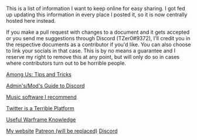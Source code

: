 This is a list of information I want to keep online for easy sharing. I got fed up updating this information in every place I posted it, so it is now centrally hosted here instead.

If you make a pull request with changes to a document and it gets accepted or you send me suggestions through Discord (TZer0#9372), I'll credit you in the respective documents as a contributor if you'd like. You can also choose to link your socials in that case.
This is by no means a guarantee and I reserve my right to remove this at any point, but will only do so in cases where contributors turn out to be horrible people.

[Among Us: Tips and Tricks](/amongus.html)

[Admin's/Mod's Guide to Discord](/discord.html)

[Music software I recommend](/musicsoft.html)

[Twitter is a Terrible Platform](/twitterterrible.html)

[Useful Warframe Knowledge](/warframe.html)

[My website](https://underhound.eu) [Patreon (will be replaced)](https://www.patreon.com/TZer0) [Discord](https://discord.gg/rfTtXW3)
